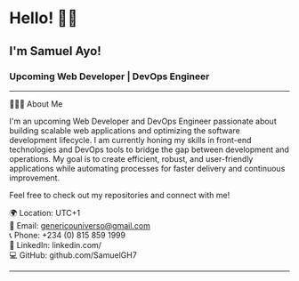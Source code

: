 # Hello! 👋🏽

## I'm Samuel Ayo!

### Upcoming Web Developer | DevOps Engineer

***

👩🏽‍💻 About Me

I'm an upcoming Web Developer and DevOps Engineer passionate about building scalable web applications and optimizing the software development lifecycle. I am currently honing my skills in front-end technologies and DevOps tools to bridge the gap between development and operations. My goal is to create efficient, robust, and user-friendly applications while automating processes for faster delivery and continuous improvement.

Feel free to check out my repositories and connect with me!

🌍 Location: UTC+1  
📧 Email: genericouniverso@gmail.com  
📞 Phone: +234 (0) 815 859 1999  
💼 LinkedIn: linkedin.com/  
💻 GitHub: github.com/SamuelGH7

***
